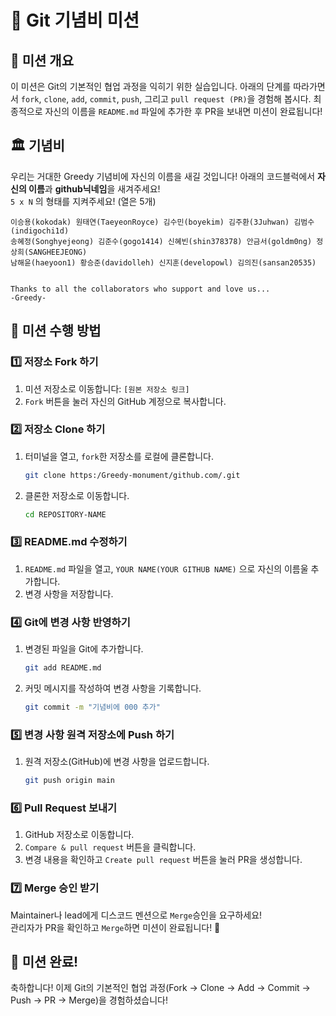 # 🎯 Git 기념비 미션

## 📌 미션 개요
이 미션은 Git의 기본적인 협업 과정을 익히기 위한 실습입니다. 아래의 단계를 따라가면서 `fork`, `clone`, `add`, `commit`, `push`, 그리고 `pull request (PR)`을 경험해 봅시다. 최종적으로 자신의 이름을 `README.md` 파일에 추가한 후 PR을 보내면 미션이 완료됩니다!

## 🏛 기념비
우리는 거대한 Greedy 기념비에 자신의 이름을 새길 것입니다! 아래의 코드블럭에서 **자신의 이름**과 **github닉네임**을 새겨주세요!<br/>
`5 x N` 의 형태를 지켜주세요! (열은 5개)

```
이승용(kokodak) 원태연(TaeyeonRoyce) 김수민(boyekim) 김주환(3Juhwan) 김범수(indigochi1d)
송혜정(Songhyejeong) 김준수(gogo1414) 신혜빈(shin378378) 안금서(goldm0ng) 정상희(SANGHEEJEONG)
남해윤(haeyoon1) 황승준(davidolleh) 신지훈(developowl) 김의진(sansan20535)


Thanks to all the collaborators who support and love us...
-Greedy-
```

## 🚀 미션 수행 방법

### 1️⃣ 저장소 Fork 하기
1. 미션 저장소로 이동합니다: `[원본 저장소 링크]`
2. `Fork` 버튼을 눌러 자신의 GitHub 계정으로 복사합니다.

### 2️⃣ 저장소 Clone 하기
1. 터미널을 열고, `fork`한 저장소를 로컬에 클론합니다.
    ```sh
    git clone https:/Greedy-monument/github.com/.git
    ```
2. 클론한 저장소로 이동합니다.
    ```sh
    cd REPOSITORY-NAME
    ```

### 3️⃣ README.md 수정하기
1. `README.md` 파일을 열고, `YOUR NAME(YOUR GITHUB NAME)` 으로 자신의 이름울 추가합니다.
2. 변경 사항을 저장합니다.

### 4️⃣ Git에 변경 사항 반영하기
1. 변경된 파일을 Git에 추가합니다.
    ```sh
    git add README.md
    ```
2. 커밋 메시지를 작성하여 변경 사항을 기록합니다.
    ```sh
    git commit -m "기념비에 000 추가"
    ```

### 5️⃣ 변경 사항 원격 저장소에 Push 하기
1. 원격 저장소(GitHub)에 변경 사항을 업로드합니다.
    ```sh
    git push origin main
    ```

### 6️⃣ Pull Request 보내기
1. GitHub 저장소로 이동합니다.
2. `Compare & pull request` 버튼을 클릭합니다.
3. 변경 내용을 확인하고 `Create pull request` 버튼을 눌러 PR을 생성합니다.

### 7️⃣ Merge 승인 받기
Maintainer나 lead에게 디스코드 멘션으로 `Merge`승인을 요구하세요!<br/>
관리자가 PR을 확인하고 `Merge`하면 미션이 완료됩니다! 🎉

## 🎉 미션 완료!

축하합니다! 이제 Git의 기본적인 협업 과정(Fork → Clone → Add → Commit → Push → PR → Merge)을 경험하셨습니다! 
